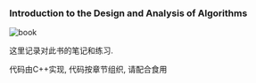 ### Introduction to the Design and Analysis of Algorithms

![book](https://img1.doubanio.com/view/subject/l/public/s6944177.jpg)

这里记录对此书的笔记和练习.

代码由C++实现, 代码按章节组织, 请配合食用